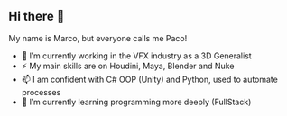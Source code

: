 ## Hi there 👋
My name is Marco, but everyone calls me Paco!

- 🔭 I’m currently working in the VFX industry as a 3D Generalist
- ⚡ My main skills are on Houdini, Maya, Blender and Nuke
- 📫 I am confident with C# OOP (Unity) and Python, used to automate processes
- 🌱 I’m currently learning programming more deeply (FullStack)
<!--
**marco797/marco797** is a ✨ _special_ ✨ repository because its `README.md` (this file) appears on your GitHub profile.

Here are some ideas to get you started:

- 🔭 I’m currently working on ...
- 🌱 I’m currently learning ...
- 👯 I’m looking to collaborate on ...
- 🤔 I’m looking for help with ...
- 💬 Ask me about ...
- 📫 How to reach me: ...
- 😄 Pronouns: ...
- ⚡ Fun fact: ...
-->
